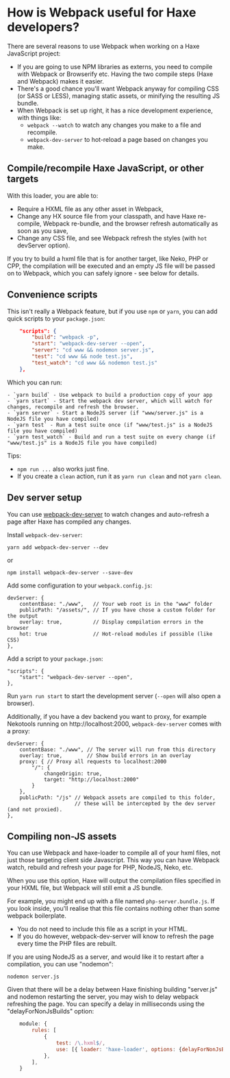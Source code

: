 # How is Webpack useful for Haxe developers?

There are several reasons to use Webpack when working on a Haxe JavaScript project:

- If you are going to use NPM libraries as externs, you need to compile with Webpack or 
  Browserify etc. Having the two compile steps (Haxe and Webpack) makes it easier.
- There's a good chance you'll want Webpack anyway for compiling CSS (or SASS or LESS), 
  managing static assets, or minifying the resulting JS bundle.
- When Webpack is set up right, it has a nice development experience, with things like:
    - `webpack --watch` to watch any changes you make to a file and recompile.
    - `webpack-dev-server` to hot-reload a page based on changes you make.

## Compile/recompile Haxe JavaScript, or other targets

With this loader, you are able to:

- Require a HXML file as any other asset in Webpack,
- Change any HX source file from your classpath, and have Haxe re-compile, 
  Webpack re-bundle, and the browser refresh automatically as soon as you save,
- Change any CSS file, and see Webpack refresh the styles (with `hot` devServer option).

If you try to build a hxml file that is for another target, like Neko, PHP or CPP, 
the compilation will be executed and an empty JS file will be passed on to Webpack, 
which you can safely ignore - see below for details.

## Convenience scripts

This isn't really a Webpack feature, but if you use `npm` or `yarn`,
you can add quick scripts to your `package.json`:

```json
    "scripts": {
        "build": "webpack -p",
        "start": "webpack-dev-server --open",
        "server": "cd www && nodemon server.js",
        "test": "cd www && node test.js",
        "test_watch": "cd www && nodemon test.js"
    },
```

Which you can run:

    - `yarn build` - Use webpack to build a production copy of your app
    - `yarn start` - Start the webpack dev server, which will watch for changes, recompile and refresh the browser.
    - `yarn server` - Start a NodeJS server (if "www/server.js" is a NodeJS file you have compiled)
    - `yarn test` - Run a test suite once (if "www/test.js" is a NodeJS file you have compiled)
    - `yarn test_watch` - Build and run a test suite on every change (if "www/test.js" is a NodeJS file you have compiled)

Tips:

- `npm run ...` also works just fine.
- If you create a `clean` action, run it as `yarn run clean` and not `yarn clean`.

## Dev server setup

You can use [webpack-dev-server](https://webpack.js.org/configuration/dev-server/) 
to watch changes and auto-refresh a page after Haxe has compiled any changes.

Install `webpack-dev-server`:

    yarn add webpack-dev-server --dev

or

    npm install webpack-dev-server --save-dev

Add some configuration to your `webpack.config.js`:

    devServer: {
        contentBase: "./www",   // Your web root is in the "www" folder
        publicPath: "/assets/", // If you have chose a custom folder for the output
        overlay: true,          // Display compilation errors in the browser
        hot: true               // Hot-reload modules if possible (like CSS)
    },

Add a script to your `package.json`:

    "scripts": {
        "start": "webpack-dev-server --open",
    },

Run `yarn run start` to start the development server (`--open` will also open a browser).

Additionally, if you have a dev backend you want to proxy, for example Nekotools running 
on http://localhost:2000, `webpack-dev-server` comes with a proxy:

    devServer: {
        contentBase: "./www", // The server will run from this directory
        overlay: true,        // Show build errors in an overlay
        proxy: { // Proxy all requests to localhost:2000
            "/": {
                changeOrigin: true,
                target: "http://localhost:2000"
            }
        },
        publicPath: "/js" // Webpack assets are compiled to this folder, 
                          // these will be intercepted by the dev server (and not proxied).
    },

## Compiling non-JS assets

You can use Webpack and haxe-loader to compile all of your hxml files, not just those 
targeting client side Javascript. This way you can have Webpack watch, rebuild and 
refresh your page for PHP, NodeJS, Neko, etc.

When you use this option, Haxe will output the compilation files specified in your HXML 
file, but Webpack will still emit a JS bundle. 

For example, you might end up with a file named `php-server.bundle.js`. If you look inside, 
you'll realise that this file contains nothing other than some webpack boilerplate.

- You do not need to include this file as a script in your HTML.
- If you do however, webpack-dev-server will know to refresh the page every time the 
  PHP files are rebuilt.

If you are using NodeJS as a server, and would like it to restart after a compilation, 
you can use "nodemon":

    nodemon server.js

Given that there will be a delay between Haxe finishing building "server.js" and nodemon 
restarting the server, you may wish to delay webpack refreshing the page. You can specify 
a delay in milliseconds using the "delayForNonJsBuilds" option:

```js
    module: {
        rules: [
            {
                test: /\.hxml$/,
                use: [{ loader: 'haxe-loader', options: {delayForNonJsBuilds: 300} }],
            },
        ],
    }
```
